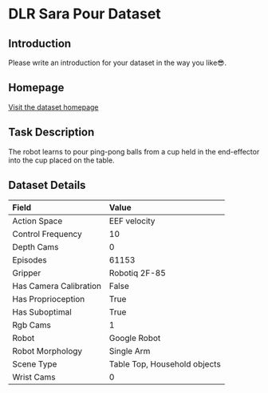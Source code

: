 # DLR Sara Pour Dataset


## Introduction

Please write an introduction for your dataset in the way you like:sunglasses:.


## Homepage

[Visit the dataset homepage](https://elib.dlr.de/193739/1/padalkar2023rlsct.pdf)


## Task Description

The robot learns to pour ping-pong balls from a cup held in the end-effector into the cup placed on the table.


## Dataset Details

| Field                            | Value                    |
|:---------------------------------|:-------------------------|
| Action Space                     | EEF velocity           |
| Control Frequency                     | 10           |
| Depth Cams                     | 0           |
| Episodes                     | 61153           |
| Gripper                     | Robotiq 2F-85           |
| Has Camera Calibration                     | False           |
| Has Proprioception                     | True           |
| Has Suboptimal                     | True           |
| Rgb Cams                     | 1           |
| Robot                     | Google Robot           |
| Robot Morphology                     | Single Arm           |
| Scene Type                     | Table Top, Household objects           |
| Wrist Cams                     | 0           |


